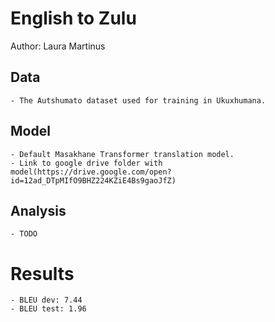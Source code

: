 # English to Zulu

Author: Laura Martinus

## Data

	- The Autshumato dataset used for training in Ukuxhumana.

## Model

	- Default Masakhane Transformer translation model.
	- Link to google drive folder with model(https://drive.google.com/open?id=12ad_DTpMIfO9BHZ224KZiE4Bs9gaoJfZ)

## Analysis

 	- TODO

# Results
	- BLEU dev: 7.44
	- BLEU test: 1.96
